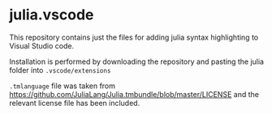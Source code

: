 # julia.vscode
This repository contains just the files for adding julia syntax highlighting to Visual Studio code.

Installation is performed by downloading the repository and pasting the julia folder into `.vscode/extensions`

`.tmlanguage` file was taken from https://github.com/JuliaLang/Julia.tmbundle/blob/master/LICENSE and the relevant license file has been included.
